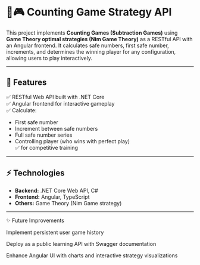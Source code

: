 # 🧠🎮 Counting Game Strategy API

This project implements **Counting Games (Subtraction Games)** using **Game Theory optimal strategies (Nim Game Theory)** as a RESTful API with an Angular frontend. It calculates safe numbers, first safe number, increments, and determines the winning player for any configuration, allowing users to play interactively.

---

## 🚀 **Features**

✅ RESTful Web API built with .NET Core  
✅ Angular frontend for interactive gameplay  
✅ Calculate:
- First safe number
- Increment between safe numbers
- Full safe number series
- Controlling player (who wins with perfect play)   
✅ for competitive training

---

## ⚡ **Technologies**

- **Backend:** .NET Core Web API, C#
- **Frontend:** Angular, TypeScript
- **Others:** Game Theory (Nim Game strategy)

---
✨ Future Improvements

Implement persistent user game history

Deploy as a public learning API with Swagger documentation

Enhance Angular UI with charts and interactive strategy visualizations
